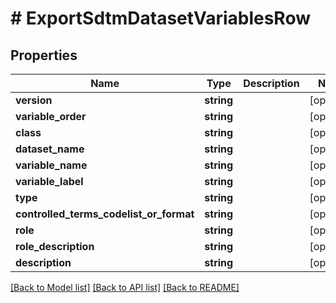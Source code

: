# # ExportSdtmDatasetVariablesRow

## Properties

Name | Type | Description | Notes
------------ | ------------- | ------------- | -------------
**version** | **string** |  | [optional]
**variable_order** | **string** |  | [optional]
**class** | **string** |  | [optional]
**dataset_name** | **string** |  | [optional]
**variable_name** | **string** |  | [optional]
**variable_label** | **string** |  | [optional]
**type** | **string** |  | [optional]
**controlled_terms_codelist_or_format** | **string** |  | [optional]
**role** | **string** |  | [optional]
**role_description** | **string** |  | [optional]
**description** | **string** |  | [optional]

[[Back to Model list]](../../README.md#models) [[Back to API list]](../../README.md#endpoints) [[Back to README]](../../README.md)
